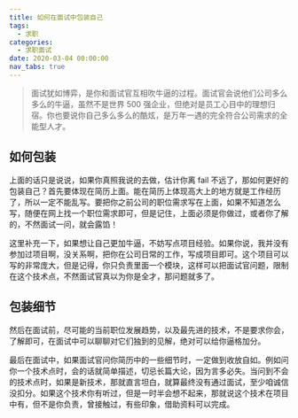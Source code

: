 ```yaml
---
title: 如何在面试中包装自己
tags:
  - 求职
categories:
  - 求职面试
date: 2020-03-04 00:00:00
nav_tabs: true
---
```


> 面试犹如博弈，是你和面试官互相吹牛逼的过程。面试官会说他们公司多么多么的牛逼，虽然不是世界 500 强企业，但绝对是员工心目中的理想归宿。你也要说你自己多么多么的酷炫，是万年一遇的完全符合公司需求的全能型人才。

<!-- more -->

## 如何包装

上面的话只是说说，如果你真照我说的去做，估计你离 fail 不远了，那如何更好的包装自己？首先要体现在简历上面。能在简历上体现高大上的地方就是工作经历了，所以一定不能乱写。要把你之前公司的职位需求写在上面，如果不知道怎么写，随便在网上找一个职位需求即可，但是记住，上面必须是你做过，或者你了解的，不然面试一问，就会露馅！

这里补充一下，如果想让自己更加牛逼，不妨写点项目经验。如果你说，我并没有参加过项目啊，没关系啊，把你在公司日常的工作，写成项目即可。这个项目可以写的非常庞大，但是记得，你只负责里面一个模块，这样可以把面试官问题，限制在这个技术点，不然面试官真以为你是全才，那问题就多了。

## 包装细节

然后在面试前，尽可能的当前职位发展趋势，以及最先进的技术，不是要求你会，了解即可，在面试中可以聊聊对它们独到的见解，绝对可以给你逼格加分。

最后在面试中，如果面试官问你简历中的一些细节时，一定做到收放自如。例如问你一个技术点时，会的话就简单描述，切忌长篇大论，因为言多必失。当问到不会的技术点时，如果是新技术，那就直言坦白，就算最终没有通过面试，至少咱诚信没扣分。如果这个技术你有听过，但是一时半会想不起来，那就说这个技术在项目中有，但不是你负责，曾接触过，有些印象，借助资料可以完成。
